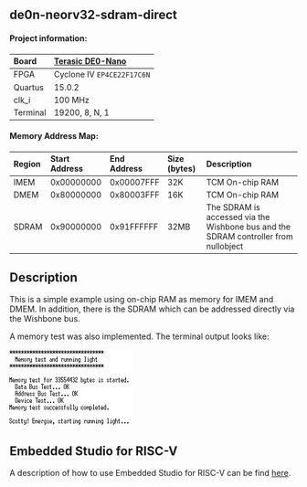 ## de0n-neorv32-sdram-direct

#### Project information:

| Board    | [Terasic DE0-Nano](https://www.terasic.com.tw/cgi-bin/page/archive.pl?Language=English&CategoryNo=139&No=593) |
| :------- | :------------- |
| FPGA     | Cyclone IV `EP4CE22F17C6N` |
| Quartus  | 15.0.2         |
| clk_i    | 100 MHz        |
| Terminal | 19200, 8, N, 1 |

#### Memory Address Map:

| Region  | Start Address | End Address | Size (bytes) | Description |
| :------ | :------------ | :---------- | :----------- | :---------- |
| IMEM    | 0x00000000    | 0x00007FFF  | 32K          | TCM On-chip RAM |
| DMEM    | 0x80000000    | 0x80003FFF  | 16K          | TCM On-chip RAM |
| SDRAM   | 0x90000000    | 0x91FFFFFF  | 32MB         | The SDRAM is accessed via the Wishbone bus and the SDRAM controller from nullobject  |

## Description

This is a simple example using on-chip RAM as memory for IMEM and DMEM. In addition, there is the SDRAM which can be addressed directly via the Wishbone bus.

A memory test was also implemented. The terminal output looks like:

<img src="./doc/terminal.png" width="215">

## Embedded Studio for RISC-V

A description of how to use Embedded Studio for RISC-V can be find [here](https://www.emb4fun.de/riscv/ses4rv/index.html).